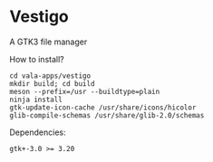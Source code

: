 Vestigo
=======

A GTK3 file manager

How to install?
````
cd vala-apps/vestigo
mkdir build; cd build
meson --prefix=/usr --buildtype=plain
ninja install
gtk-update-icon-cache /usr/share/icons/hicolor
glib-compile-schemas /usr/share/glib-2.0/schemas
````
Dependencies:
````
gtk+-3.0 >= 3.20
````

